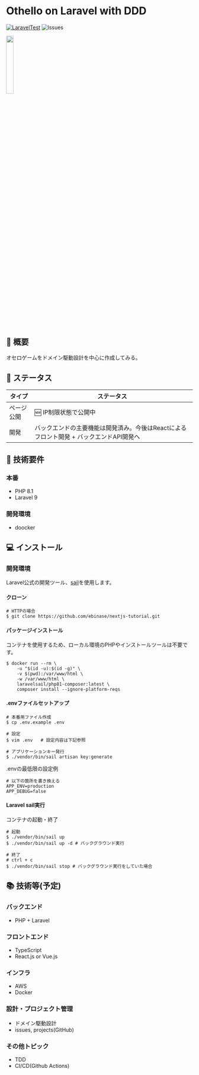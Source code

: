 # Othello on Laravel with DDD

[![LaravelTest](https://github.com/ebinase/othello/actions/workflows/laravel.yml/badge.svg)](https://github.com/ebinase/othello/actions/workflows/laravel.yml)
![Issues](https://img.shields.io/github/issues/ebinase/othello)


<img src="https://3.bp.blogspot.com/-hRiScUsWZHk/VA7mVasETMI/AAAAAAAAmOg/OHTyO2Zjxck/s800/othello_game.png" width="20%">

## :bookmark: 概要
オセロゲームをドメイン駆動設計を中心に作成してみる。

## :rocket: ステータス

| タイプ     | ステータス     |
| ---      | ---       |
| ページ公開 | :new: IP制限状態で公開中 |
| 開発 | バックエンドの主要機能は開発済み。今後はReactによるフロント開発 + バックエンドAPI開発へ |


## :wrench: 技術要件
### 本番
* PHP 8.1
* Laravel 9

### 開発環境
* doocker

## :computer: インストール
### 開発環境
Laravel公式の開発ツール、[sail](https://readouble.com/laravel/8.x/ja/sail.html)を使用します。

#### クローン

```shell
# HTTPの場合
$ git clone https://github.com/ebinase/nextjs-tutorial.git
```

#### パッケージインストール
コンテナを使用するため、ローカル環境のPHPやインストールツールは不要です。

```shell
$ docker run --rm \
    -u "$(id -u):$(id -g)" \
    -v $(pwd):/var/www/html \
    -w /var/www/html \
    laravelsail/php81-composer:latest \
    composer install --ignore-platform-reqs
```

#### .envファイルセットアップ

```shell
# 本番用ファイル作成
$ cp .env.example .env

# 設定
$ vim .env   # 設定内容は下記参照

# アプリケーションキー発行
$ ./vendor/bin/sail artisan key:generate
```
.envの最低限の設定例

```shell
# 以下の箇所を書き換える
APP_ENV=production
APP_DEBUG=false
```

#### Laravel sail実行
コンテナの起動・終了

```shell
# 起動
$ ./vendor/bin/sail up
$ ./vendor/bin/sail up -d # バックグラウンド実行

# 終了
# ctrl + c
$ ./vendor/bin/sail stop # バックグラウンド実行をしていた場合
```


## :books: 技術等(予定)
### バックエンド
* PHP + Laravel

### フロントエンド
* TypeScript
* React.js or Vue.js

### インフラ
* AWS
* Docker

### 設計・プロジェクト管理
* ドメイン駆動設計
* issues, projects(GitHub)

### その他トピック
* TDD
* CI/CD(Github Actions)
